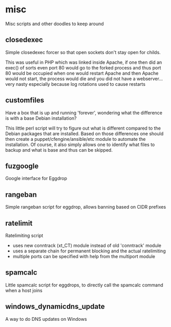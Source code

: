 misc
====

Misc scripts and other doodles to keep around

closedexec
----------
Simple closedexec forcer so that open sockets don't stay open for childs.

This was useful in PHP which was linked inside Apache, if one then did an exec() of sorts even port 80 would go to the forked process and thus port 80 would be occupied when one would restart Apache and then Apache would not start, the process would die and you did not have a webserver... very nasty especially because log rotations used to cause restarts

customfiles
-----------
Have a box that is up and running 'forever', wondering what the difference is with a base Debian installation?

This little perl script will try to figure out what is different compared to the Debian packages that are installed.
Based on those differences one should then create a puppet/cfengine/ansible/etc module to automate the installation.
Of course, it also simply allows one to identify what files to backup and what is base and thus can be skipped.

fuzgoogle
---------
Google interface for Eggdrop

rangeban
--------
Simple rangeban script for eggdrop, allows banning based on CIDR prefixes

ratelimit
----------
Ratelimiting script

- uses new conntrack (xt_CT) module instead of old 'conntrack' module
- uses a separate chain for permanent blocking and the actual ratelimiting
- multiple ports can be specified with help from the multiport module

spamcalc
--------
Little spamcalc script for eggdrops, to directly call the spamcalc command when a host joins

windows_dynamicdns_update
-------------------------
A way to do DNS updates on Windows
